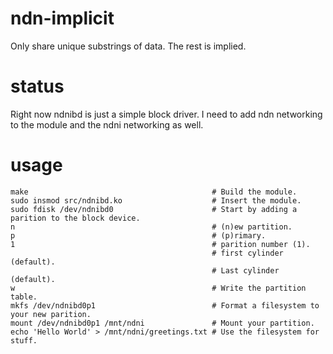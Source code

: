 ndn-implicit
============

Only share unique substrings of data. The rest is implied.

status
======

Right now ndnibd is just a simple block driver. I need to add ndn networking to the module and the ndni networking as well.

usage
=====

    make                                         # Build the module.
    sudo insmod src/ndnibd.ko                    # Insert the module.
    sudo fdisk /dev/ndnibd0                      # Start by adding a parition to the block device.
    n                                            # (n)ew partition.
    p                                            # (p)rimary.
    1                                            # parition number (1).
                                                 # first cylinder (default).
                                                 # Last cylinder (default).
    w                                            # Write the partition table.
    mkfs /dev/ndnibd0p1                          # Format a filesystem to your new parition.
    mount /dev/ndnibd0p1 /mnt/ndni               # Mount your partition.
    echo 'Hello World' > /mnt/ndni/greetings.txt # Use the filesystem for stuff.
